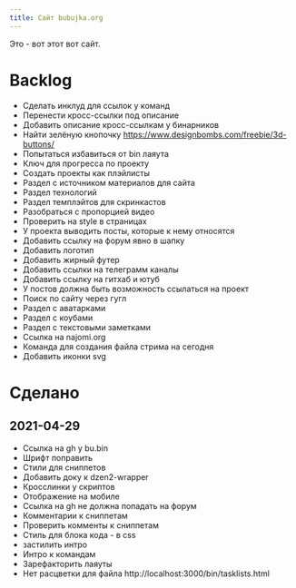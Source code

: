 ```yaml
---
title: Сайт bubujka.org
---
```


Это - вот этот вот сайт.

# Backlog
- Сделать инклуд для ссылок у команд
- Перенести кросс-ссылки под описание
- Добавить описание кросс-ссылкам у бинарников
- Найти зелёную кнопочку
  https://www.designbombs.com/freebie/3d-buttons/
- Попытаться избавиться от bin лаяута
- Ключ для прогресса по проекту
- Создать проекты как плэйлисты
- Раздел с источником материалов для сайта
- Раздел технологий
- Раздел темплэйтов для скринкастов
- Разобраться с пропорцией видео
- Проверить на style в страницах
- У проекта выводить посты, которые к нему относятся
- Добавить ссылку на форум явно в шапку
- Добавить логотип
- Добавить жирный футер
- Добавить ссылки на телеграмм каналы
- Добавить ссылку на гитхаб и ютуб
- У постов должна быть возможность ссылаться на проект
- Поиск по сайту через гугл
- Раздел с аватарками
- Раздел с коубами
- Раздел с текстовыми заметками
- Ссылка на najomi.org
- Команда для создания файла стрима на сегодня
- Добавить иконки svg

# Сделано

## 2021-04-29
- Ссылка на gh у bu.bin
- Шрифт поправить
- Стили для сниппетов
- Добавить доку к dzen2-wrapper
- Кросслинки у скриптов
- Отображение на мобиле
- Ссылка на gh не должна попадать на форум
- Комментарии к сниппетам
- Проверить комменты к сниппетам
- Стиль для блока кода - в css
- застилить интро
- Интро к командам
- Зарефакторить лаяуты
- Нет расцветки для файла http://localhost:3000/bin/tasklists.html
